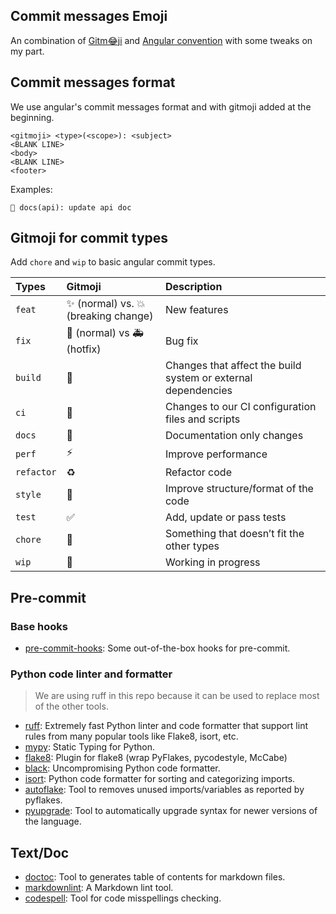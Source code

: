 ## Commit messages Emoji
An combination of [Gitm😂ji](https://gitmoji.dev/) and [Angular convention](https://github.com/angular/angular/blob/22b96b9/CONTRIBUTING.md?fbclid=IwZXh0bgNhZW0CMTAAAR2LQVjo1dQwMh9G3W8yRjOn_TwKJvYQXKXgJ5JukKESElZ3cgyvda1TPn4_aem_AYayFnZXHwUm6ikGpkabBduLzKvmpgRVffJKt88fkheQPDJXHSY76RbHGa1fzhHIwzAmNn8uLg6Lilh43pB8-4CZ#-commit-message-guidelines) with some tweaks on my part.

## Commit messages format
We use angular's commit messages format and with gitmoji added at the beginning.
```
<gitmoji> <type>(<scope>): <subject>
<BLANK LINE>
<body>
<BLANK LINE>
<footer>
```

Examples:
```
📝 docs(api): update api doc
```

## Gitmoji for commit types
Add `chore` and `wip` to basic angular commit types.

| Types      | Gitmoji | Description                                               |
|:-----------|:------- |:----------------------------------------------------------|
| `feat`     | ✨ (normal) vs. 💥 (breaking change) | New features                |
| `fix`      | 🐛 (normal) vs 🚑️ (hotfix)           | Bug fix                     |
| `build`    | 👷 | Changes that affect the build system or external dependencies |
| `ci`       | 💚 | Changes to our CI configuration files and scripts             |
| `docs`     | 📝 | Documentation only changes                                    |
| `perf`     | ⚡️ | Improve performance                                           |
| `refactor` | ♻️ | Refactor code                                                 |
| `style`    | 🎨 | Improve structure/format of the code                          |
| `test`     | ✅ | Add, update or pass tests                                     |
| `chore`    | 🔵 | Something that doesn’t fit the other types                    |
| `wip`      | 🚧 | Working in progress                                           |

## Pre-commit
### Base hooks
- [pre-commit-hooks](https://github.com/pre-commit/pre-commit-hooks): Some out-of-the-box hooks for pre-commit.

### Python code linter and formatter
> We are using ruff in this repo because it can be used to replace most of the other tools.

- [ruff](https://github.com/astral-sh/ruff): Extremely fast Python linter and code formatter that support lint rules from many popular tools like Flake8, isort, etc.
- [mypy](https://github.com/python/mypy): Static Typing for Python.
- [flake8](https://github.com/PyCQA/flake8): Plugin for flake8 (wrap PyFlakes, pycodestyle, McCabe)
- [black](https://github.com/psf/black): Uncompromising Python code formatter.
- [isort](https://github.com/PyCQA/isort): Python code formatter for sorting and categorizing imports.
- [autoflake](https://github.com/PyCQA/autoflake): Tool to removes unused imports/variables as reported by pyflakes.
- [pyupgrade](https://github.com/asottile/pyupgrade): Tool to automatically upgrade syntax for newer versions of the language.

## Text/Doc
- [doctoc](https://github.com/thlorenz/doctoc): Tool to generates table of contents for markdown files.
- [markdownlint](https://github.com/markdownlint/markdownlint): A Markdown lint tool.
- [codespell](https://github.com/codespell-project/codespell): Tool for code misspellings checking.
